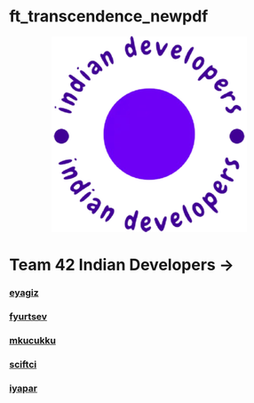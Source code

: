 # ft_transcendence_newpdf

<p align="center">
    <img src="/logo.png"/>
</p>

# Team 42 Indian Developers ->
### [eyagiz](https://github.com/fleizean)
### [fyurtsev](https://github.com/fyurtsev)
### [mkucukku](https://github.com/mstfkucukkurt)
### [sciftci](https://github.com/temasictfic)
### [iyapar](https://github.com/ibrahimypr)
